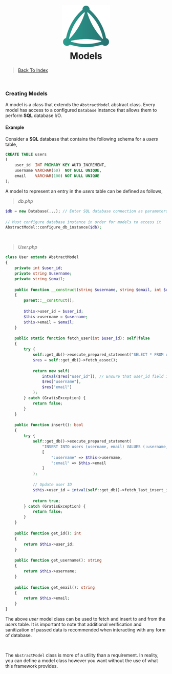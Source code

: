 <h1 align="center">
 <img src="https://github.com/connellr023/gratis/blob/main/public/images/logo_small.png?raw=true" width="150px" />
 <br />
 <div>Models</div>
</h1>

> [Back To Index](INDEX.md)

<br />

### Creating Models
A model is a class that extends the `AbstractModel` abstract class. Every model has access
to a configured `Database` instance that allows them to perform **SQL** database I/O.

#### Example
Consider a **SQL** database that contains the following schema for a *users* table,
```sql
CREATE TABLE users
(
    user_id  INT PRIMARY KEY AUTO_INCREMENT,
    username VARCHAR(50)  NOT NULL UNIQUE,
    email    VARCHAR(100) NOT NULL UNIQUE
);
```

A model to represent an entry in the *users* table can be defined as follows,

> *db.php*
```php
$db = new Database(...); // Enter SQL database connection as parameters

// Must configure database instance in order for models to access it
AbstractModel::configure_db_instance($db);
```

<br />

> *User.php*
```php
class User extends AbstractModel
{
    private int $user_id;
    private string $username;
    private string $email;

    public function __construct(string $username, string $email, int $user_id = -1)
    {
        parent::__construct();

        $this->user_id = $user_id;
        $this->username = $username;
        $this->email = $email;
    }

    public static function fetch_user(int $user_id): self|false
    {
        try {
            self::get_db()->execute_prepared_statement("SELECT * FROM users WHERE user_id = :id;", [":id" => $user_id]);
            $res = self::get_db()->fetch_assoc();

            return new self(
                intval($res["user_id"]), // Ensure that user_id field is an integer
                $res["username"],
                $res["email"]
            );
        } catch (GratisException) {
            return false;
        }
    }

    public function insert(): bool
    {
        try {
            self::get_db()->execute_prepared_statement(
                "INSERT INTO users (username, email) VALUES (:username, :email)",
                [
                    ":username" => $this->username,
                    ":email" => $this->email
                ]
            );

            // Update user ID
            $this->user_id = intval(self::get_db()->fetch_last_insert_id());

            return true;
        } catch (GratisException) {
            return false;
        }
    }

    public function get_id(): int
    {
        return $this->user_id;
    }

    public function get_username(): string
    {
        return $this->username;
    }

    public function get_email(): string
    {
        return $this->email;
    }
}
```
The above *user* model class can be used to fetch and insert to and from the *users* table. It is important
to note that additional verification and sanitization of passed data is recommended when interacting
with any form of database.

<br />

The `AbstractModel` class is more of a utility than a requirement. In reality, you can define a model
class however you want without the use of what this framework provides.